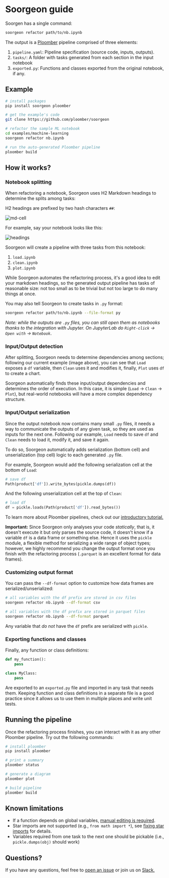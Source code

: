 # Soorgeon guide

Soorgen has a single command:

```sh
soorgeon refactor path/to/nb.ipynb
```


The output is a [Ploomber](https://github.com/ploomber/ploomber) pipeline comprised of three elements:

1. `pipeline.yaml`: Pipeline specification (source code, inputs, outputs).
2. `tasks/`: A folder with tasks generated from each section in the input notebook
3. `exported.py`: Functions and classes exported from the original notebook, if any.

## Example

```sh
# install packages
pip install soorgeon ploomber

# get the example's code
git clone https://github.com/ploomber/soorgeon

# refactor the sample ML notebook
cd examples/machine-learning
soorgeon refactor nb.ipynb

# run the auto-generated Ploomber pipeline
ploomber build
```

## How it works?

### Notebook splitting

When refactoring a notebook, Soorgeon uses H2 Markdown headings to determine the splits among tasks:

H2 headings are prefixed by two hash characters `##`:

![md-cell](../_static/md-cell.png)

For example, say your notebook looks like this:

![headings](../_static/headings.png)

Soorgeon will create a pipeline with three tasks from this notebook:

1. `load.ipynb`
2. `clean.ipynb`
3. `plot.ipynb`

While Soorgeon automates the refactoring process, it's a good idea to edit your markdown headings, so the generated output pipeline has tasks of reasonable size: not too small as to be trivial but not too large to do many things at once.


You may also tell Soorgeon to create tasks in `.py` format:

```sh
soorgeon refactor path/to/nb.ipynb --file-format py
```

*Note: while the outputs are `.py` files, you can still open them as notebooks thanks to the integration with Jupyter. On JupyterLab do `Right-click` -> `Open with` -> `Notebook`*.


### Input/Output detection

After splitting, Soorgeon needs to determine dependencies among sections; following our current example (image above), you can see that `Load` exposes a `df` variable, then `Clean` uses it and modifies it, finally, `Plot` uses `df` to create a chart.

Soorgeon automatically finds these input/output dependencies and determines the order of execution. In this case, it is simple (`Load` -> `Clean` -> `Plot`), but real-world notebooks will have a more complex dependency structure.

### Input/Output serialization

Since the output notebook now contains many small `.py` files, it needs a way to communicate the outputs of any given task, so they are used as inputs for the next one. Following our example, `Load` needs to save `df` and `Clean` needs to load it, modify it, and save it again.

To do so, Soorgeon automatically adds serialization (bottom cell) and unserialization (top cell) logic to each generated `.py` file.

For example, Soorgeon would add the following serialization cell at the bottom of `Load`:

```python
# save df
Path(product['df']).write_bytes(pickle.dumps(df))
```

And the following unserialization cell at the top of `Clean`:

```python
# load df
df = pickle.loads(Path(product['df']).read_bytes())
```
To learn more about Ploomber pipelines, check out our [introductory tutorial.](https://docs.ploomber.io/en/latest/get-started/spec-api-python.html)

**Important:** Since Soorgeon only analyses your code *statically*, that is, it doesn't execute it but only parses the source code, it doesn't know if a variable `df` is a data frame or something else. Hence it uses the `pickle` module, a flexible method for serializing a wide range of object types; however, we highly recommend you change the output format once you finish with the refactoring process (`.parquet` is an excellent format for data frames).

### Customizing output format

You can pass the `--df-format` option to customize how data frames are serialized/unserialized:

```sh
# all variables with the df prefix are stored in csv files
soorgeon refactor nb.ipynb --df-format csv

# all variables with the df prefix are stored in parquet files
soorgeon refactor nb.ipynb --df-format parquet
```

Any variable that *do not* have the `df` prefix are serialized with `pickle`.

### Exporting functions and classes

Finally, any function or class definitions:

```python
def my_function():
    pass

class MyClass:
    pass
```

Are exported to an `exported.py` file and imported in any task that needs them. Keeping function and class definitions in a separate file is a good practice since it allows us to use them in multiple places and write unit tests.

## Running the pipeline

Once the refactoring process finishes, you can interact with it as any other Ploomber pipeline. Try out the following commands:

```sh
# install ploomber
pip install ploomber

# print a summary
ploomber status

# generate a diagram
ploomber plot

# build pipeline
ploomber build
```

## Known limitations

* If a function depends on global variables, [manual editing is required](fn-global.md).
* Star imports are not supported (e.g., `from math import *`), see [fixing star imports](star-imports.md) for details.
* Variables required from one task to the next one should be pickable (i.e., `pickle.dumps(obj)` should work)

## Questions?

If you have any questions, feel free to [open an issue](https://github.com/ploomber/soorgeon/issues/new) or join us on [Slack.](https://ploomber.io/community)
